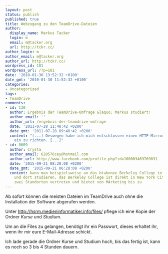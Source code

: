 ```yaml
---
layout: post
status: publish
published: true
title: Webzugang zu den TeamDrive-Dateien
author:
  display_name: Markus Tacker
  login: m
  email: m@tacker.org
  url: http://tckr.cc/
author_login: m
author_email: m@tacker.org
author_url: http://tckr.cc/
wordpress_id: 181
wordpress_url: /?p=181
date: '2010-01-30 13:52:32 +0100'
date_gmt: '2010-01-30 11:52:32 +0100'
categories:
- Uncategorized
tags:
- TeamDrive
comments:
- id: 130
  author: Ergebnis der TeamDrive-Umfrage &laquo; Markus studiert!
  author_email: ''
  author_url: /ergebnis-der-teamdrive-umfrage
  date: '2011-07-28 11:48:42 +0200'
  date_gmt: '2011-07-28 09:48:42 +0200'
  content: "[...] Deswegen habe ich mich entschlossen einen HTTP-Mirror für das TeamDrive
    ein zu richten. [...]"
- id: 8609
  author: Crysta
  author_email: 620576cey@hotmail.com
  author_url: http://www.facebook.com/profile.php?id=100003469769031
  date: '2015-09-21 08:28:08 +0200'
  date_gmt: '2015-09-21 06:28:08 +0200'
  content: kann man beispielsweise an das btaknnee Berkeley College in Manhattan gehen
    und dort studieren, das Berkeley College ist direkt in New York City Midtown mit
    zwei Standorten vertreten und bietet von MArketing bis zu
---
```

<p>Ab sofort können die meisten Dateien im TeamDrive auch ohne die Installation der Software abgerufen werden.</p>
<p>Unter <a href="http://hsrm.medieninformatiker.info/files/">http://hsrm.medieninformatiker.info/files/</a> pflege ich eine Kopie der Ordner <em>Kurse</em> und <em>Studium</em>.</p>
<p>Um an die Files zu gelangen, benötigt ihr ein Passwort, dieses erhaltet ihr, wenn ihr mir eure E-Mail-Adresse schickt.</p>
<p>Ich lade gerade die Ordner Kurse und Studium hoch, bis das fertig ist, kann es noch so 3 bis 4 Stunden dauern.</p>
